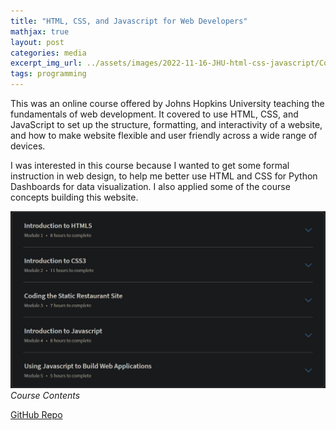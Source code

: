 ```yaml
---
title: "HTML, CSS, and Javascript for Web Developers"
mathjax: true
layout: post
categories: media
excerpt_img_url: ../assets/images/2022-11-16-JHU-html-css-javascript/Course_Contents.jpg
tags: programming
---
```


This was an online course offered by Johns Hopkins University teaching the fundamentals of web development. It covered to use HTML, CSS, and JavaScript to set up the structure, formatting, and interactivity of a website, and how to make website flexible and user friendly across a wide range of devices. 

I was interested in this course because I wanted to get some formal instruction in web design, to help me better use HTML and CSS for Python Dashboards for data visualization. I also applied some of the course concepts building this website.

![](/assets/images/2022-11-16-JHU-html-css-javascript/Course_Contents.jpg)
*Course Contents*

[GitHub Repo](https://github.com/orion-miller/Johns-Hopkins-WebDev)












